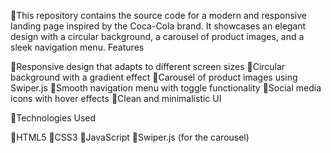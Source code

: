 📜This repository contains the source code for a modern and responsive landing page inspired by the Coca-Cola brand. It showcases an elegant design 
  with a circular background, a carousel of product images, and a sleek navigation menu.
  Features

📌Responsive design that adapts to different screen sizes
📌Circular background with a gradient effect
📌Carousel of product images using Swiper.js
📌Smooth navigation menu with toggle functionality
📌Social media icons with hover effects
📌Clean and minimalistic UI

📜Technologies Used

📌HTML5
📌CSS3
📌JavaScript
📌Swiper.js (for the carousel)
